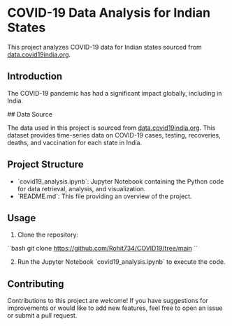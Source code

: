 # COVID-19 Data Analysis for Indian States

This project analyzes COVID-19 data for Indian states sourced from [data.covid19india.org](https://data.covid19india.org/v4/min/timeseries.min.json). 

## Introduction

The COVID-19 pandemic has had a significant impact globally, including in India. 

\## Data Source

The data used in this project is sourced from [data.covid19india.org](https://data.covid19india.org/v4/min/timeseries.min.json). This dataset provides time-series data on COVID-19 cases, testing, recoveries, deaths, and vaccination for each state in India.

## Project Structure

- \`covid19_analysis.ipynb\`: Jupyter Notebook containing the Python code for data retrieval, analysis, and visualization.
- \`README.md\`: This file providing an overview of the project.

## Usage

1. Clone the repository:

\``bash
git clone https://github.com/Rohit734/COVID19/tree/main
\``


2. Run the Jupyter Notebook \`covid19_analysis.ipynb\` to execute the code.


## Contributing

Contributions to this project are welcome! If you have suggestions for improvements or would like to add new features, feel free to open an issue or submit a pull request.
